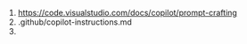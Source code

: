 1. https://code.visualstudio.com/docs/copilot/prompt-crafting
2. .github/copilot-instructions.md
3. 
